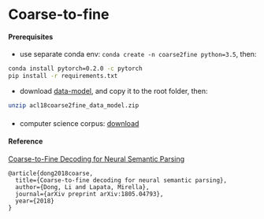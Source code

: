 # Coarse-to-fine

#### Prerequisites

- use separate conda env: `conda create -n coarse2fine python=3.5`, then:
```sh
conda install pytorch=0.2.0 -c pytorch 
pip install -r requirements.txt
```

- download [data-model](https://drive.google.com/file/d/18oMNo4yC01gwMjHcfmE-_G5qE7X5SLYt/view?usp=sharing), and copy it to the root folder, then:

```sh
unzip acl18coarse2fine_data_model.zip
```

####

- computer science corpus: [download](https://drive.google.com/open?id=1WDP5OwteYmjYKWR8aldY4SA7O82X8QiK)

#### Reference

[Coarse-to-Fine Decoding for Neural Semantic Parsing](http://homepages.inf.ed.ac.uk/s1478528/acl18-coarse2fine.pdf)
```
@article{dong2018coarse,
  title={Coarse-to-fine decoding for neural semantic parsing},
  author={Dong, Li and Lapata, Mirella},
  journal={arXiv preprint arXiv:1805.04793},
  year={2018}
}
```